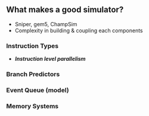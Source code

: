 ## What makes a good simulator?
- Sniper, gem5, ChampSim
- Complexity in building & coupling each components

### Instruction Types
- ***Instruction level parallelism***
### Branch Predictors
### Event Queue (model)
### Memory Systems
<!--stackedit_data:
eyJoaXN0b3J5IjpbMjAzMjI1Njc0M119
-->